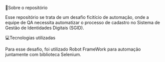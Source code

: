 🎯Sobre o repositório

Esse repositório se trata de um desafio ficitício de automação, onde a equipe de QA necessita automatizar o processo de cadastro no Sistema de Gestão de Identidades Digitais (SGID).

💻Tecnologias utilizadas

Para esse desafio, foi utilizado Robot FrameWork para automação juntamente com biblioteca Selenium.
